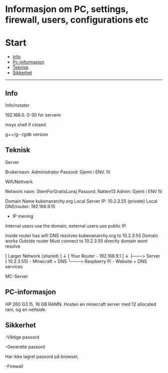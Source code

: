 # Informasjon om PC, settings, firewall, users, configurations etc

# Start
- [Info](#Info)
- [Pc-informasjon](#Pc-informasjon)
- [Teknisk](#Teknisk)
- [Sikkerhet](#sikkerhet)

---

## Info
Info/notater

192.168.0. 0-30 for servere

msys shell if closed 

g++/g--/gdb version


## Teknisk
Server

Brukernavn: Administrator
Passord: Gjemt i ENV. fil 

Wifi/Nettverk

Network navn: StemForGratisLunsj
Passord: Natten13
Admin: Gjemt i ENV fil

Domain Name	kubenanarchy.org
Local Server IP:	10.2.3.55 (private)
Local DNS/router:	192.168.9.15


- IP mening

Internal users use the domain, external users use public IP.

Inside router has wifi	        DNS resolves kubenanarchy.org to 10.2.3.55	        Domain works
Outside router                     Must connect to 10.2.3.55 directly              domain wont resolve

[ Larger Network (shared) ]
          ↓
    [ Your Router - 192.168.9.1 ]
          ↓
          ├───> Server ( 10.2.3.55) - Minecraft + DNS
          └───> Raspberry Pi - Website + DNS services

MC-Server

## PC-informasjon 

HP 260 G3 I5, 16 GB RAMN.
Hosten en minecraft server med 12 allocated ram, og en nettside.


## Sikkerhet

-Viktige passord


-Generelle passord

Har ikke lagret passord på browser,

-Firewall